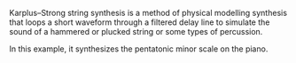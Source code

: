 Karplus–Strong string synthesis is a method of physical modelling synthesis that loops a short waveform through a filtered delay line to simulate the sound of a hammered or plucked string or some types of percussion.

In this example, it synthesizes the pentatonic minor scale on the piano.
